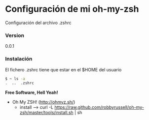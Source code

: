 # Configuración de mi oh-my-zsh

Configuración del archivo .zshrc

### Version
0.0.1

### Instalación
El fichero .zshrc tiene que estar en el $HOME del usuario
```sh
$ ~ ls -a
.  ..  .zshrc
```

**Free Software, Hell Yeah!**

- Oh My ZSH! (http://ohmyz.sh/)
    - install --> curl -L https://raw.github.com/robbyrussell/oh-my-zsh/master/tools/install.sh | sh
    